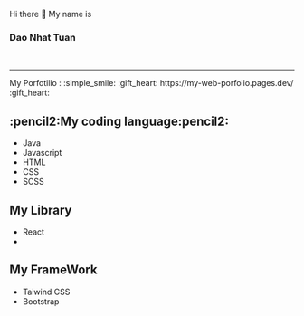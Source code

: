 Hi there 👋
My name is <h3> Dao Nhat Tuan </h3>
</br>
<hr/>
My Porfotilio  : :simple_smile:
:gift_heart: https://my-web-porfolio.pages.dev/ :gift_heart:

<h2>:pencil2:My coding language:pencil2:</h2>
<ul>
  <li> Java </li>
  <li> Javascript </li>
  <li> HTML</li>
  <li> CSS </li>
  <li> SCSS </li>  
 </ul>
  
<h2>My Library </h2>
 <ul>
 <li> React<li/>
   </ul>
   
  <h2> My FrameWork</h2>
  <ul>
  <li>
    Taiwind CSS </li>
  <li> Bootstrap</li>
  
  </ul>

